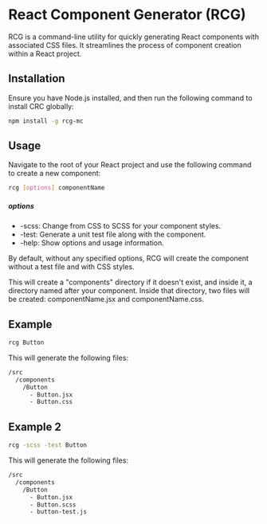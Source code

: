 # React Component Generator (RCG)

RCG is a command-line utility for quickly generating React components with associated CSS files. It streamlines the process of component creation within a React project.

## Installation

Ensure you have Node.js installed, and then run the following command to install CRC globally:

```bash
npm install -g rcg-mc
```

## Usage

Navigate to the root of your React project and use the following command to create a new component:
```bash
rcg [options] componentName
```
##### options
- -scss: Change from CSS to SCSS for your component styles.
- -test: Generate a unit test file along with the component.
- -help: Show options and usage information.

By default, without any specified options, RCG will create the component without a test file and with CSS styles.

This will create a "components" directory if it doesn't exist, and inside it, a directory named after your component. Inside that directory, two files will be created: componentName.jsx and componentName.css.

## Example

```bash
rcg Button
```
This will generate the following files:

```bash
/src
  /components
    /Button
      - Button.jsx
      - Button.css
```

## Example 2

```bash
rcg -scss -test Button
```
This will generate the following files:

```bash
/src
  /components
    /Button
      - Button.jsx
      - Button.scss
      - button-test.js
```
